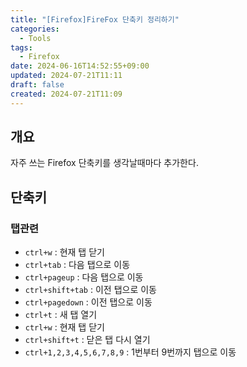 ```yaml
---
title: "[Firefox]FireFox 단축키 정리하기"
categories:
  - Tools
tags:
  - Firefox
date: 2024-06-16T14:52:55+09:00
updated: 2024-07-21T11:11
draft: false
created: 2024-07-21T11:09
---
```


## 개요

자주 쓰는 Firefox 단축키를 생각날때마다 추가한다.

## 단축키

### 탭관련

- `ctrl+w` : 현재 탭 닫기
- `ctrl+tab` : 다음 탭으로 이동
- `ctrl+pageup` : 다음 탭으로 이동
- `ctrl+shift+tab` : 이전 탭으로 이동
- `ctrl+pagedown` : 이전 탭으로 이동
- `ctrl+t` : 새 탭 열기
- `ctrl+w` : 현재 탭 닫기
- `ctrl+shift+t` : 닫은 탭 다시 열기
- `ctrl+1,2,3,4,5,6,7,8,9` : 1번부터 9번까지 탭으로 이동
